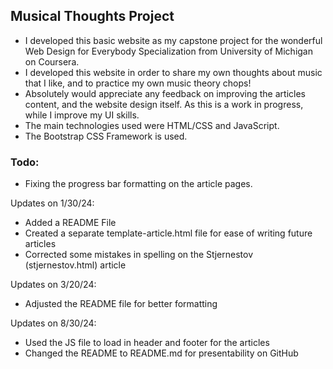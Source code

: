## Musical Thoughts Project

- I developed this basic website as my capstone project for the wonderful 
Web Design for Everybody Specialization from University of Michigan on Coursera.
- I developed this website in order to share my own thoughts about music that I like, 
and to practice my own music theory chops!
- Absolutely would appreciate any feedback on improving the articles content, and the website
design itself. As this is a work in progress, while I improve my UI skills.
- The main technologies used were HTML/CSS and JavaScript.
- The Bootstrap CSS Framework is used.

### Todo:
- Fixing the progress bar formatting on the article pages.


Updates on 1/30/24:
- Added a README File
- Created a separate template-article.html file for ease of writing future articles
- Corrected some mistakes in spelling on the Stjernestov (stjernestov.html) article

Updates on 3/20/24:
- Adjusted the README file for better formatting

Updates on 8/30/24:
- Used the JS file to load in header and footer for the articles
- Changed the README to README.md for presentability on GitHub